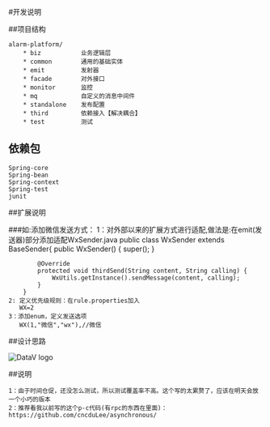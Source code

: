 #开发说明

##项目结构
	
	alarm-platform/
		* biz           业务逻辑层
		* common        通用的基础实体
		* emit 		    发射器
		* facade  		对外接口
		* monitor  		监控 
		* mq            自定义的消息中间件
		* standalone    发布配置
		* third         依赖接入【解决耦合】
		* test          测试
		
## 依赖包
    
    Spring-core
    Spring-bean
    Spring-context
    Spring-test
    junit
    
##扩展说明

###如:添加微信发送方式：
    1：对外部以来的扩展方式进行适配,做法是:在emit(发送器)部分添加适配WxSender.java
        public class WxSender extends BaseSender{
            public WxSender() {
                super();
            }
        
            @Override
            protected void thirdSend(String content, String calling) {
                WxUtils.getInstance().sendMessage(content, calling);
            }
        }
    2: 定义优先级规则：在rule.properties加入
       WX=2 
    3：添加enum，定义发送选项
       WX(1,"微信","wx"),//微信
       
##设计思路
   
   ![DataV logo](https://raw.github.com/cncduLee/alarm-platform/master/work.png)    

##说明
    
    1：由于时间仓促，还没怎么测试，所以测试覆盖率不高。这个写的太累赘了，应该在明天会放一个小巧的版本
    2：推荐看我以前写的这个p-c代码(有rpc的东西在里面)：https://github.com/cncduLee/asynchronous/
     
